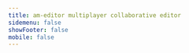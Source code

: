 ```yaml
---
title: am-editor multiplayer collaborative editor
sidemenu: false
showFooter: false
mobile: false
---
```


<code src="./demo/engine.tsx" inline />
